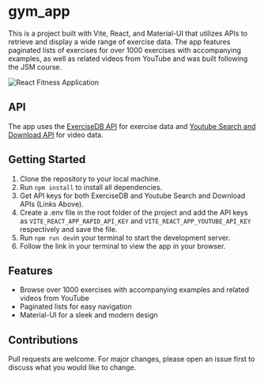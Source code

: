 # gym_app

This is a project built with Vite, React, and Material-UI that utilizes APIs to retrieve and display a wide range of exercise data. The app features paginated lists of exercises for over 1000 exercises with accompanying examples, as well as related videos from YouTube and was built following the JSM course.

![React Fitness Application](https://i.ibb.co/Yt9spGc/image.png)

## API

The app uses the [ExerciseDB API](https://rapidapi.com/justin-WFnsXH_t6/api/exercisedb) for exercise data and [ Youtube Search and Download API](https://rapidapi.com/h0p3rwe/api/youtube-search-and-download) for video data.

## Getting Started

1. Clone the repository to your local machine.
2. Run `npm install` to install all dependencies.
3. Get API keys for both ExerciseDB and Youtube Search and Download APIs (Links Above).
4. Create a .env file in the root folder of the project and add the API keys as `VITE_REACT_APP_RAPID_API_KEY` and `VITE_REACT_APP_YOUTUBE_API_KEY` respectively and save the file.
5. Run `npm run dev`in your terminal to start the development server.
6. Follow the link in your terminal to view the app in your browser.

## Features

- Browse over 1000 exercises with accompanying examples and related videos from YouTube
- Paginated lists for easy navigation
- Material-UI for a sleek and modern design

## Contributions

Pull requests are welcome. For major changes, please open an issue first to discuss what you would like to change.
